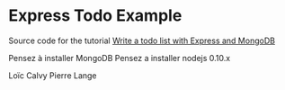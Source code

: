 # Express Todo Example

Source code for the tutorial [Write a todo list with Express and MongoDB](http://dreamerslab.com/blog/en/write-a-todo-list-with-express-and-mongodb/)


Pensez à installer MongoDB
Pensez a installer nodejs 0.10.x


Loïc Calvy
Pierre Lange
